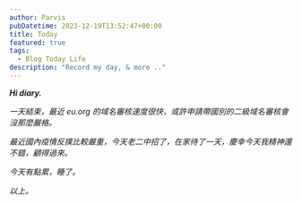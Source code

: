 ```yaml
---
author: Parvis
pubDatetime: 2023-12-19T13:52:47+00:00
title: Today
featured: true
tags:
  - Blog Today Life
description: "Record my day, & more .."
---
```


***Hi diary.***     

*一天結束，最近 eu.org 的域名審核速度很快，或許申請帶國別的二級域名審核會沒那麼嚴格。*    

*最近國內疫情反撲比較嚴重，今天老二中招了，在家待了一天，慶幸今天我精神還不錯，顧得過來。*    

*今天有點累，睡了。*    

*以上。*    